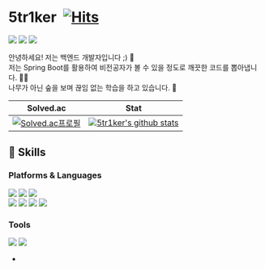 # 5tr1ker&nbsp; [![Hits](https://hits.seeyoufarm.com/api/count/incr/badge.svg?url=https%3A%2F%2Fgithub.com%2F5tr1ker&count_bg=%2379C83D&title_bg=%23555555&icon=&icon_color=%23E7E7E7&title=hits&edge_flat=false)](https://hits.seeyoufarm.com)

<a href="https://velog.io/@tjseocld"><img src="https://img.shields.io/badge/Tech Blog-20C997?style=flat&logo=Velog&logoColor=white&link=https://velog.io/@tjseocld"/></a>
<a href="mailto:tjseocld@gmail.com"><img src="https://img.shields.io/badge/tjseocld@naver.com-EA4335?style=flat&logo=Gmail&logoColor=white&link=mailto:tjseocld@gmail.com"/></a>
<a href="https://5tr1ker.notion.site/7c3a4a7903a941ec86ed3259fe9b7748?pvs=4"><img src="https://img.shields.io/badge/portfolio-000000?style=flat&logo=Notion&logoColor=white&link=mailto:tjseocld@gmail.com"/></a>

안녕하세요! 저는 백엔드 개발자입니다 ;) 🚀 <br>
저는 Spring Boot를 활용하여 비전공자가 볼 수 있을 정도로 깨끗한 코드를 뽑아냅니다. 👨‍💻 <br>
나무가 아닌 숲을 보며 끊임 없는 학습을 하고 있습니다. 🌲 <br>

|                                                       Solved.ac                                                        |                                                             Stat                                                              |
| :--------------------------------------------------------------------------------------------------------------------: | :--------------------------------------------------------------------------------------------------------------------------------: |
| [![Solved.ac프로필](http://mazassumnida.wtf/api/v2/generate_badge?boj=tjseocld)](https://solved.ac/profile/tjseocld) | [![5tr1ker's github stats](https://github-readme-stats.vercel.app/api?username=5tr1ker&show_icons=true&theme=prussian)](https://github.com/5tr1ker/github-readme-stats) |



<h2>💪 Skills</h2>
<h3>Platforms & Languages</h3>
<div align="left">
<img src="https://img.shields.io/badge/Java-2C2255?style=for-the-badge&logo=Eclipse IDE&logoColor=white">
<img src="https://img.shields.io/badge/Spring Framework-%236DB33F.svg?style=for-the-badge&logo=spring&logoColor=white">
<img src="https://img.shields.io/badge/Spring Boot-6DB33F?style=for-the-badge&logo=Spring Boot&logoColor=white"><br/>
<img src="https://img.shields.io/badge/Spring Security-6DB33F?style=for-the-badge&logo=Spring Security&logoColor=white">
<img src="https://img.shields.io/badge/JPA & QueryDSL-59666C?style=for-the-badge&logo=Hibernate&logoColor=white">
<img src="https://img.shields.io/badge/MySQL-4479A1?style=for-the-badge&logo=MySQL&logoColor=white">
<img src="https://img.shields.io/badge/JUnit5-25A162?style=for-the-badge&logo=JUnit5&logoColor=white">

<h3>Tools</h3>
<img src="https://img.shields.io/badge/SourceTree-0052CC?style=for-the-badge&logo=SourceTree&logoColor=white">
<img src="https://img.shields.io/badge/Git-F05032.svg?&style=for-the-badge&logo=Git&logoColor=white">

- 
